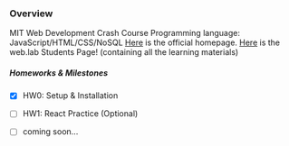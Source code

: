 ### Overview
MIT Web Development Crash Course
Programming language: JavaScript/HTML/CSS/NoSQL
[Here](https://weblab.mit.edu/) is the official homepage. 
[Here](https://gaudy-basketball-f66.notion.site/web-lab-Students-Page-2f46514f5dd441acbde22a3ae36d60ff) is the web.lab Students Page! (containing all the learning materials)

##### Homeworks & Milestones 

- [x] HW0: Setup & Installation
- [ ] HW1: React Practice (Optional)
- [ ] coming soon...
  


